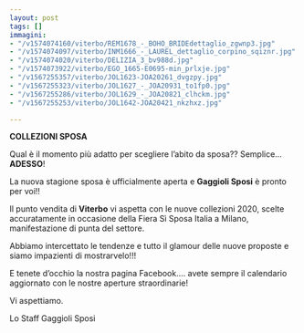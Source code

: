 ```yaml
---
layout: post
tags: []
immagini:
- "/v1574074160/viterbo/REM1678_-_BOHO_BRIDEdettaglio_zgwnp3.jpg"
- "/v1574074097/viterbo/INM1666_-_LAUREL_dettaglio_corpino_sqiznr.jpg"
- "/v1574074020/viterbo/DELIZIA_3_bv988d.jpg"
- "/v1574073922/viterbo/EGO_1665-E0695-min_prlxje.jpg"
- "/v1567255357/viterbo/JOL1623-JOA20261_dvgzpy.jpg"
- "/v1567255323/viterbo/JOL1627_-_JOA20931_to1fp0.jpg"
- "/v1567255286/viterbo/JOL1629_-_JOA20821_clhckm.jpg"
- "/v1567255253/viterbo/JOL1642-JOA20421_nkzhxz.jpg"

---
```

**COLLEZIONI SPOSA** 

Qual è il momento più adatto per scegliere l’abito da sposa?? Semplice…**ADESSO**!

La nuova stagione sposa è ufficialmente aperta e **Gaggioli Sposi** è pronto per voi!!

Il punto vendita di **Viterbo** vi aspetta con le nuove collezioni 2020, scelte accuratamente in occasione della Fiera Sì Sposa Italia a Milano, manifestazione di punta del settore.

Abbiamo intercettato le tendenze e tutto il glamour delle nuove proposte e siamo impazienti di mostrarvelo!!!

E tenete d’occhio la nostra pagina Facebook…. avete sempre il calendario aggiornato con le nostre aperture straordinarie!

Vi aspettiamo.

Lo Staff Gaggioli Sposi